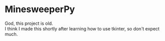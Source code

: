# MinesweeperPy
God, this project is old.  
I think I made this shortly after learning how to use tkinter, so don't expect much.  
